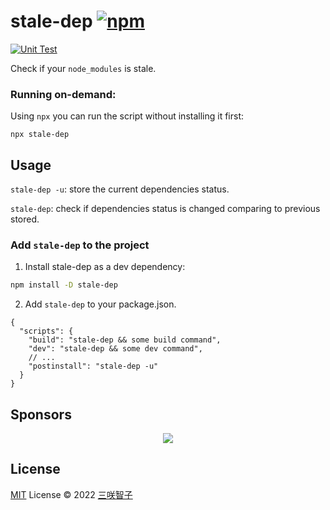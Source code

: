 # stale-dep [![npm](https://img.shields.io/npm/v/stale-dep.svg)](https://npmjs.com/package/stale-dep)

[![Unit Test](https://github.com/sxzz/stale-dep/actions/workflows/unit-test.yml/badge.svg)](https://github.com/sxzz/stale-dep/actions/workflows/unit-test.yml)

Check if your `node_modules` is stale.

### Running on-demand:

Using `npx` you can run the script without installing it first:

    npx stale-dep

## Usage

`stale-dep -u`: store the current dependencies status.

`stale-dep`: check if dependencies status is changed comparing to previous stored.


### Add `stale-dep` to the project

1. Install stale-dep as a dev dependency:

```bash
npm install -D stale-dep
```

2. Add `stale-dep` to your package.json.

```jsonc
{
  "scripts": {
    "build": "stale-dep && some build command",
    "dev": "stale-dep && some dev command",
    // ...
    "postinstall": "stale-dep -u"
  }
}
```

## Sponsors

<p align="center">
  <a href="https://cdn.jsdelivr.net/gh/sxzz/sponsors/sponsors.svg">
    <img src='https://cdn.jsdelivr.net/gh/sxzz/sponsors/sponsors.svg'/>
  </a>
</p>

## License

[MIT](./LICENSE) License © 2022 [三咲智子](https://github.com/sxzz)

